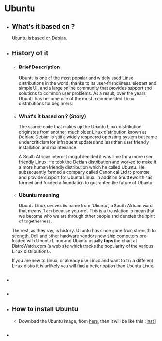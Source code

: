 
# Ubuntu

- ## What's it based on ?
    Ubuntu is based on Debian.

- ## History of it 
    - ### Brief Description
        Ubuntu is one of the most popular and widely used Linux distributions in 
        the  world, thanks to its user-friendliness, elegant and simple UI, and a
        large online community that provides support and solutions to common user
        problems. As a result, over the years, Ubuntu has become one of the most 
        recommended Linux distributions for beginners.

    - ### What's it based on ? (Story)
        The source code that makes up the Ubuntu Linux distribution originates 
        from another, much older Linux distribution known as Debian. Debian is 
        still a widely respected operating system but came under criticism for 
        infrequent updates and less than user friendly installation and 
        maintenance.

        A South African internet mogul decided it was time for a more user 
        friendly Linux. He took the Debian distribution and worked to make it a
        more human friendly distribution which he called Ubuntu. He subsequently
        formed a company called Canonical Ltd to promote and provide support for
        Ubuntu Linux. In addition Shuttleworth has formed and funded a foundation
        to guarantee the future of Ubuntu.

    - ### Ubuntu meaning
        Ubuntu Linux derives its name from ‘Ubuntu’, a South African word that
        means ‘I am because you are’. This is a translation to mean that we become
        who we are through other people and denotes the spirit of togetherness.

    The rest, as they say, is history. Ubuntu has since gone from strength to 
    strength. Dell and other hardware vendors now ship computers pre-loaded with 
    Ubuntu Linux and Ubuntu usually <strong> tops </strong> the chart at 
    DistroWatch.com (a web site which tracks the popularity of the various Linux
    distributions).

    If you are new to Linux, or already use Linux and want to try a different 
    Linux distro it is unlikely you will find a better option than Ubuntu Linux.

- ##

- ## 

- ## How to install Ubuntu
    - Download the Ubuntu image, from [here](https://ubuntu.com/download/desktop), then it will be like this : [inst1](./images/1.jpeg)
     

- ##
